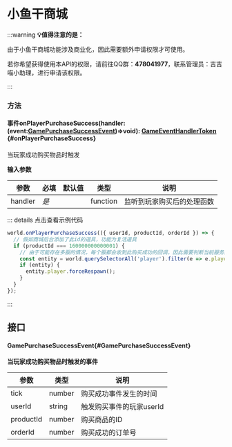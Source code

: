 <script setup>
import '/style.css'
</script>
# 小鱼干商城
:::warning
**💡值得注意的是：**

由于小鱼干商城功能涉及商业化，因此需要额外申请权限才可使用。

若你希望获得使用本API的权限，请前往QQ群：**478041977**，联系管理员：吉吉喵小助理，进行申请该权限。

:::

### **方法**

#### <font id="API" /><font id="Event">事件</font>onPlayerPurchaseSuccess(<font id="Type">handler:(event:[GamePurchaseSuccessEvent](./shopping#GamePurchaseSuccessEvent))=>void</font>)<font id="Type">: [GameEventHandlerToken](/GameEventHandlerToken/)</font> {#onPlayerPurchaseSuccess}
当玩家成功购买物品时触发

**输入参数**

| **参数** | **必填** | **默认值** | **类型** | **说明** |
| --- | --- | --- | --- | --- |
| handler | _是_ | | function | 监听到玩家购买后的处理函数 |





::: details 点击查看示例代码
```javascript
world.onPlayerPurchaseSuccess(({ userId, productId, orderId }) => {
  // 假如商城后台添加了此id的道具，功能为复活道具
  if (productId === 160000000000001) {
    // 由于可能存在多服的情况，每个服都会收到此购买成功的回调，因此需要判断当前服务器有此玩家
    const entity = world.querySelectorAll('player').filter(e => e.player.userId === userId)[0];
    if (entity) {
      entity.player.forceRespawn();
    }  
  }
});
```
:::

## 接口

#### <font id="API" />GamePurchaseSuccessEvent{#GamePurchaseSuccessEvent}
**当玩家成功购买物品时触发的事件**

| **参数** | **类型** | **说明** |
| --- | --- | --- |
| tick | number | 购买成功事件发生的时间 |
| userId | string | 触发购买事件的玩家userId |
| productId | number | 购买商品的ID |
| orderId | number | 购买成功的订单号 |

